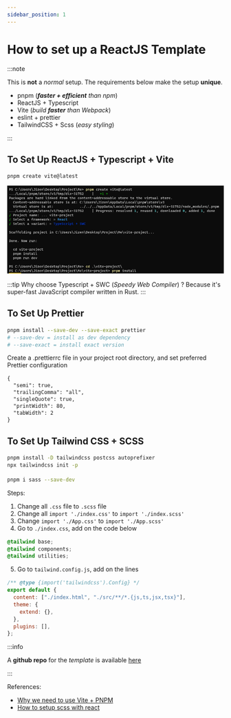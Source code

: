 ```yaml
---
sidebar_position: 1
---
```


# How to set up a ReactJS Template

:::note

This is **not** a _normal_ setup. The requirements below make the setup **unique**.

- pnpm (_**faster + efficient** than npm_)
- ReactJS + Typescript
- Vite (_build **faster** than Webpack_)
- eslint + prettier
- TailwindCSS + Scss (_easy styling_)

:::

## To Set Up ReactJS + Typescript + Vite

```bash
pnpm create vite@latest
```

![terminal](./images/1.png)

:::tip
Why choose Typescript + SWC (_Speedy Web Compiler_) ?
Because it's super-fast JavaScript compiler written in Rust.
:::

## To Set Up Prettier

```bash
pnpm install --save-dev --save-exact prettier
# --save-dev = install as dev dependency
# --save-exact = install exact version
```

Create a .prettierrc file in your project root directory, and
set preferred Prettier configuration

```
{
  "semi": true,
  "trailingComma": "all",
  "singleQuote": true,
  "printWidth": 80,
  "tabWidth": 2
}
```

## To Set Up Tailwind CSS + SCSS

```bash
pnpm install -D tailwindcss postcss autoprefixer
npx tailwindcss init -p

pnpm i sass --save-dev
```

Steps:

1. Change all `.css` file to `.scss` file
2. Change all `import './index.css'` to `import './index.scss'`
3. Change `import './App.css'` to `import './App.scss'`
4. Go to `./index.css`, add on the code below

```css
@tailwind base;
@tailwind components;
@tailwind utilities;
```

5. Go to `tailwind.config.js`, add on the lines

```js {4-5} showLineNumbers
/** @type {import('tailwindcss').Config} */
export default {
  content: ["./index.html", "./src/**/*.{js,ts,jsx,tsx}"],
  theme: {
    extend: {},
  },
  plugins: [],
};
```

:::info

A **github repo** for the _template_ is available [here](https://github.com/tanvoontao/react-template)

:::

References:

- [Why we need to use Vite + PNPM](https://betterprogramming.pub/3-libraries-i-use-in-most-javascript-frontend-projects-555387be69c)
- [How to setup scss with react](https://stackoverflow.com/questions/67352418/how-to-add-scss-styles-to-a-react-project)
